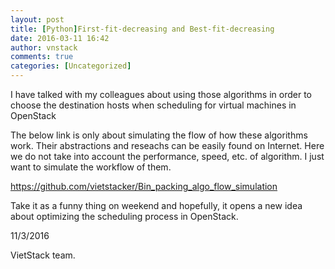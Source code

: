 ```yaml
---
layout: post
title: [Python]First-fit-decreasing and Best-fit-decreasing
date: 2016-03-11 16:42
author: vnstack
comments: true
categories: [Uncategorized]
---
```

I have talked with my colleagues about using those algorithms in order to choose the destination hosts when scheduling for virtual machines in OpenStack

The below link is only about simulating the flow of how these algorithms work. Their abstractions and reseachs can be easily found on Internet. Here we do not take into account the performance, speed, etc. of algorithm. I just want to simulate the workflow of them.

https://github.com/vietstacker/Bin_packing_algo_flow_simulation

Take it as a funny thing on weekend and hopefully, it opens a new idea about optimizing the scheduling process in OpenStack.

11/3/2016

VietStack team.
